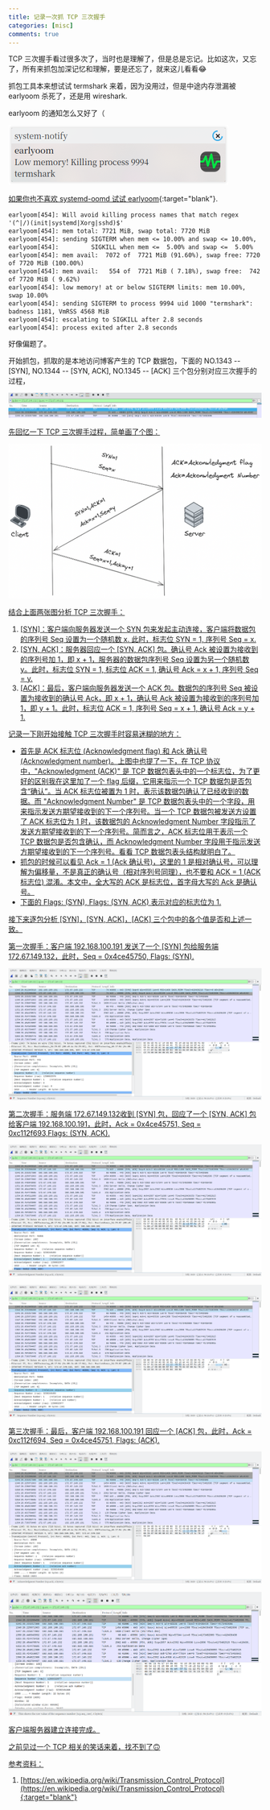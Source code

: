 ```yaml
---
title: 记录一次抓 TCP 三次握手
categories: [misc]
comments: true
---
```


TCP 三次握手看过很多次了，当时也是理解了，但是总是忘记。比如这次，又忘了，所有来抓包加深记忆和理解，要是还忘了，就来这儿看看:joy:

抓包工具本来想试试 termshark 来着，因为没用过，但是中途内存泄漏被 earlyoom 杀死了，还是用 wireshark.

<span class="spoiler" >earlyoom 的通知怎么又好了（</span>

<a data-fancybox="capture-tcp-3-way-handshake" href="../assets/img/post/capture-tcp-3-way-handshake/system-notify.png"><img src="../assets/img/post/capture-tcp-3-way-handshake/system-notify.png" >

如果你也不喜欢 systemd-oomd 试试 [earlyoom](https://github.com/rfjakob/earlyoom){:target="blank"}.

```
earlyoom[454]: Will avoid killing process names that match regex '(^|/)(init|systemd|Xorg|sshd)$'
earlyoom[454]: mem total: 7721 MiB, swap total: 7720 MiB
earlyoom[454]: sending SIGTERM when mem <= 10.00% and swap <= 10.00%,
earlyoom[454]:         SIGKILL when mem <=  5.00% and swap <=  5.00%
earlyoom[454]: mem avail:  7072 of  7721 MiB (91.60%), swap free: 7720 of 7720 MiB (100.00%)
earlyoom[454]: mem avail:   554 of  7721 MiB ( 7.18%), swap free:  742 of 7720 MiB ( 9.62%)
earlyoom[454]: low memory! at or below SIGTERM limits: mem 10.00%, swap 10.00%
earlyoom[454]: sending SIGTERM to process 9994 uid 1000 "termshark": badness 1181, VmRSS 4568 MiB
earlyoom[454]: escalating to SIGKILL after 2.8 seconds
earlyoom[454]: process exited after 2.8 seconds

```

好像偏题了。

开始抓包，抓取的是本地访问博客产生的 TCP 数据包，下面的 NO.1343 -- [SYN], NO.1344 -- [SYN, ACK], NO.1345 -- [ACK] 三个包分别对应三次握手的过程，

<a data-fancybox="capture-tcp-3-way-handshake" href="../assets/img/post/capture-tcp-3-way-handshake/img01.png"><img src="../assets/img/post/capture-tcp-3-way-handshake/img01.png">

先回忆一下 TCP 三次握手过程，简单画了个图：

<a data-fancybox="capture-tcp-3-way-handshake" href="../assets/img/post/capture-tcp-3-way-handshake/img02.png"><img src="../assets/img/post/capture-tcp-3-way-handshake/img02.png" >

结合上面两张图分析 TCP 三次握手：

1. [SYN]：客户端向服务器发送一个 SYN 包来发起主动连接，客户端将数据包的序列号 Seq 设置为一个随机数 x. 此时，标志位 SYN = 1, 序列号 Seq = x.
2. [SYN, ACK]：服务器回应一个 [SYN, ACK] 包。确认号 Ack 被设置为接收到的序列号加 1，即 x + 1，服务器的数据包序列号 Seq 设置为另一个随机数 y。此时，标志位 SYN = 1, 标志位 ACK = 1, 确认号 Ack = x + 1, 序列号 Seq = y.
3. [ACK]：最后，客户端向服务器发送一个 ACK 包。数据包的序列号 Seq 被设置为接收到的确认号 Ack，即 x + 1，确认号 Ack 被设置为接收到的序列号加 1，即 y + 1。此时，标志位 ACK = 1, 序列号 Seq = x + 1, 确认号 Ack = y + 1.

记录一下刚开始接触 TCP 三次握手时容易迷糊的地方：

- 首先是 ACK 标志位 (Acknowledgment flag) 和 Ack 确认号 (Acknowledgment number)。上图中也提了一下，在 TCP 协议中，"Acknowledgment (ACK)" 是 TCP 数据包表头中的一个标志位，为了更好的区别我在这里加了一个 flag 后缀，它用来指示一个 TCP 数据包是否包含“确认”。当 ACK 标志位被置为 1 时，表示该数据包确认了已经收到的数据。而 "Acknowledgment Number" 是 TCP 数据包表头中的一个字段，用来指示发送方期望接收到的下一个序列号。当一个 TCP 数据包被发送方设置了 ACK 标志位为 1 时，该数据包的 Acknowledgment Number 字段指示了发送方期望接收到的下一个序列号。简而言之，ACK 标志位用于表示一个 TCP 数据包是否包含确认，而 Acknowledgment Number 字段用于指示发送方期望接收到的下一个序列号。看看 TCP 数据包表头结构就明白了。
- 抓包的时候可以看见 Ack = 1 (Ack 确认号)，这里的 1 是相对确认号，可以理解为偏移量，不是真正的确认号（相对序列号同理），也不要和 ACK = 1 (ACK 标志位) 混淆。本文中，全大写的 ACK 是标志位，首字母大写的 Ack 是确认号。
- 下面的 Flags: (SYN), Flags: (SYN, ACK) 表示对应的标志位为 1.

接下来逐包分析 [SYN]，[SYN, ACK]，[ACK] 三个包中的各个值是否和上述一致。

第一次握手：客户端 192.168.100.191 发送了一个 [SYN] 包给服务端 172.67.149.132，此时，Seq = 0x4ce45750, Flags: (SYN).

<a data-fancybox="capture-tcp-3-way-handshake" href="../assets/img/post/capture-tcp-3-way-handshake/img03.png"><img src="../assets/img/post/capture-tcp-3-way-handshake/img03.png">

第二次握手：服务端 172.67.149.132收到 [SYN] 包，回应了一个 [SYN, ACK] 包给客户端 192.168.100.191，此时，Ack = 0x4ce45751, Seq = 0xc112f693,Flags: (SYN, ACK).

<a data-fancybox="capture-tcp-3-way-handshake" href="../assets/img/post/capture-tcp-3-way-handshake/img04.png"><img src="../assets/img/post/capture-tcp-3-way-handshake/img04.png">

<a data-fancybox="capture-tcp-3-way-handshake" href="../assets/img/post/capture-tcp-3-way-handshake/img05.png"><img src="../assets/img/post/capture-tcp-3-way-handshake/img05.png">

第三次握手：最后，客户端 192.168.100.191 回应一个 [ACK] 包，此时，Ack = 0xc112f694, Seq = 0x4ce45751, Flags: (ACK).

<a data-fancybox="capture-tcp-3-way-handshake" href="../assets/img/post/capture-tcp-3-way-handshake/img06.png"><img src="../assets/img/post/capture-tcp-3-way-handshake/img06.png">

<a data-fancybox="capture-tcp-3-way-handshake" href="../assets/img/post/capture-tcp-3-way-handshake/img07.png"><img src="../assets/img/post/capture-tcp-3-way-handshake/img07.png">

客户端服务器建立连接完成。

之前见过一个 TCP 相关的笑话来着，找不到了:upside_down_face:

参考资料：

1. [https://en.wikipedia.org/wiki/Transmission_Control_Protocol](https://en.wikipedia.org/wiki/Transmission_Control_Protocol){:target="blank"}

